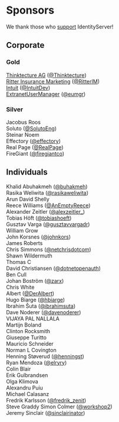 # Sponsors

We thank those who [support](https://www.patreon.com/identityserver) IdentityServer!

## Corporate

### Gold

[Thinktecture AG](https://www.thinktecture.com)   ([@Thinktecture](https://twitter.com/thinktecture))  
[Ritter Insurance Marketing](https://www.ritterim.com) ([@RitterIM](https://twitter.com/ritterim))   
[Intuit](https://www.intuit.com) ([@IntuitDev](https://twitter.com/IntuitDev))  
[ExtranetUserManager](https://www.extranetusermanager.com) ([@eumgr](https://twitter.com/eumgr))  

### Silver

Jacobus Roos  
Soluto ([@SolutoEng](https://twitter.com/SolutoEng))  
Steinar	Noem  
Effectory ([@effectory](https://twitter.com/effectory))  
Real Page ([@RealPage](https://twitter.com/RealPage))  
FireGiant ([@firegiantco](https://twitter.com/firegiantco))  

## Individuals

Khalid Abuhakmeh ([@buhakmeh](https://twitter.com/buhakmeh))  
Rasika Weliwita ([@rasikaweliwita](https://twitter.com/rasikaweliwita))  
Arun David Shelly  
Reece Williams ([@AnEmptyReece](https://twitter.com/AnEmptyReece))  
Alexander Zeitler ([@alexzeitler_](https://twitter.com/alexzeitler_))  
Tobias Höft ([@tobiashoeft](https://twitter.com/tobiashoeft))  
Gusztav Varga ([@gusztavvargadr](https://twitter.com/gusztavvargadr))  
William Grow  
John Korsnes ([@johnkors](https://twitter.com/johnkors))  
James Roberts  
Chris Simmons ([@netchrisdotcom](https://twitter.com/netchrisdotcom))  
Shawn Wildermuth  
Thomas C  
David Christiansen ([@dotnetopenauth](https://twitter.com/dotnetopenauth))  
Ben	Cull  
Johan Boström ([@zarx](https://twitter.com/zarx))  
Chris White  
Albert ([@DerAlbert](https://twitter.com/DerAlbert))  
Hugo Biarge ([@hbiarge](https://twitter.com/hbiarge))  
Ibrahim Šuta ([@ibrahimsuta](https://twitter.com/ibrahimsuta))  
Dave Noderer  ([@davenoderer](https://twitter.com/davenoderer))  
VIJAYA PAL NALLALA  
Martijn Boland  
Clinton Rocksmith  
Giuseppe Turitto  
Mauricio Schneider  
Norman L Covington  
Henning Støverud  ([@henningst](https://twitter.com/henningst))  
Ryan Mendoza  ([@elryry](https://twitter.com/elryry))  
Colin Blair  
Erik Gulbrandsen  
Olga Klimova  
Alexandru Puiu  
Michael Calasanz  
Fredrik Karlsson ([@fredrik_zenit](https://twitter.com/fredrik_zenit))  
Steve Graddy
Simon Colmer ([@workshop2](https://twitter.com/workshop2))  
Jeremy Sinclair ([@sinclairinator](https://twitter.com/sinclairinator)) 
